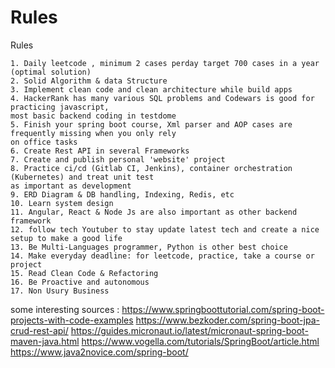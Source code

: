 # Rules
Rules


	1. Daily leetcode , minimum 2 cases perday target 700 cases in a year (optimal solution)
	2. Solid Algorithm & data Structure
	3. Implement clean code and clean architecture while build apps
	4. HackerRank has many various SQL problems and Codewars is good for practicing javascript, 
 	most basic backend coding in testdome
  	5. Finish your spring boot course, Xml parser and AOP cases are frequently missing when you only rely 
   	on office tasks
 	6. Create Rest API in several Frameworks  
	7. Create and publish personal 'website' project
	8. Practice ci/cd (Gitlab CI, Jenkins), container orchestration (Kubernetes) and treat unit test 
 	as important as development
	9. ERD Diagram & DB handling, Indexing, Redis, etc
	10. Learn system design
	11. Angular, React & Node Js are also important as other backend framework
  	12. follow tech Youtuber to stay update latest tech and create a nice setup to make a good life
   	13. Be Multi-Languages programmer, Python is other best choice
    14. Make everyday deadline: for leetcode, practice, take a course or project
    15. Read Clean Code & Refactoring 
    16. Be Proactive and autonomous
    17. Non Usury Business

    

some interesting sources :
https://www.springboottutorial.com/spring-boot-projects-with-code-examples
https://www.bezkoder.com/spring-boot-jpa-crud-rest-api/
https://guides.micronaut.io/latest/micronaut-spring-boot-maven-java.html
https://www.vogella.com/tutorials/SpringBoot/article.html
https://www.java2novice.com/spring-boot/
 









